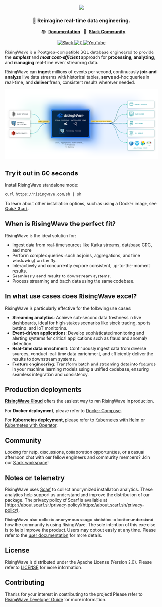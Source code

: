 
<p align="center">
  <picture>
    <source srcset=".github/RisingWave-logo-dark.svg" width="500px" media="(prefers-color-scheme: dark)">
    <img src=".github/RisingWave-logo-light.svg" width="500px">
  </picture>
</p>


<div align="center">

### 🌊 Reimagine real-time data engineering.

</div>

<p align="center">&nbsp;&nbsp;&nbsp;📚&nbsp;
  <a
    href="https://docs.risingwave.com/"
    target="_blank"
  ><b>Documentation</b></a>&nbsp;&nbsp;&nbsp;🚀&nbsp;
  <a
    href="https://risingwave.com/slack"
    target="_blank"
  >
    <b>Slack Community</b>
  </a>
</p>
<div align="center">
  <a
    href="https://risingwave.com/slack"
    target="_blank"
  >
    <img alt="Slack" src="https://badgen.net/badge/Slack/Join%20RisingWave/0abd59?icon=slack" />
  </a>
  <a
    href="https://x.com/risingwavelabs"
    target="_blank"
  >
    <img alt="X" src="https://img.shields.io/twitter/follow/risingwavelabs" />
  </a>
  <a
    href="https://www.youtube.com/@risingwave-labs"
    target="_blank"
  >
    <img alt="YouTube" src="https://img.shields.io/youtube/channel/views/UCsHwdyBRxBpmkA5RRd0YNEA" />
  </a>
</div>

RisingWave is a Postgres-compatible SQL database engineered to provide the <i><b>simplest</b></i> and <i><b>most cost-efficient</b></i> approach for <b>processing</b>, <b>analyzing</b>, and <b>managing</b> real-time event streaming data.

RisingWave can <b>ingest</b> millions of events per second, continuously <b>join and analyze</b> live data streams with historical tables, <b>serve</b> ad-hoc queries in real-time, and <b>deliver</b> fresh, consistent results wherever needed.

![RisingWave](./docs/dev/src/images/architecture_20240814.png)

## Try it out in 60 seconds

Install RisingWave standalone mode:
```shell
curl https://risingwave.com/sh | sh
```

To learn about other installation options, such as using a Docker image, see [Quick Start](https://docs.risingwave.com/docs/current/get-started/).

## When is RisingWave the perfect fit?
RisingWave is the ideal solution for:

* Ingest data from real-time sources like Kafka streams, database CDC, and more.
* Perform complex queries (such as joins, aggregations, and time windowing) on the fly.
* Interactively and concurrently explore consistent, up-to-the-moment results.
* Seamlessly send results to downstream systems.
* Process streaming and batch data using the same codebase.


## In what use cases does RisingWave excel?
RisingWave is particularly effective for the following use cases:

* **Streaming analytics**: Achieve sub-second data freshness in live dashboards, ideal for high-stakes scenarios like stock trading, sports betting, and IoT monitoring.
* **Event-driven applications**: Develop sophisticated monitoring and alerting systems for critical applications such as fraud and anomaly detection.
* **Real-time data enrichment**: Continuously ingest data from diverse sources, conduct real-time data enrichment, and efficiently deliver the results to downstream systems.
* **Feature engineering**: Transform batch and streaming data into features in your machine learning models using a unified codebase, ensuring seamless integration and consistency.

## Production deployments

[**RisingWave Cloud**](https://cloud.risingwave.com) offers the easiest way to run RisingWave in production.

For **Docker deployment**, please refer to [Docker Compose](https://docs.risingwave.com/docs/current/risingwave-docker-compose/).

For **Kubernetes deployment**, please refer to [Kubernetes with Helm](https://docs.risingwave.com/docs/current/risingwave-k8s-helm/) or [Kubernetes with Operator](https://docs.risingwave.com/docs/current/risingwave-kubernetes/).

## Community

Looking for help, discussions, collaboration opportunities, or a casual afternoon chat with our fellow engineers and community members? Join our [Slack workspace](https://risingwave.com/slack)!

## Notes on telemetry


RisingWave uses [Scarf](https://scarf.sh/) to collect anonymized installation analytics. These analytics help support us understand and improve the distribution of our package. The privacy policy of Scarf is available at [https://about.scarf.sh/privacy-policy](https://about.scarf.sh/privacy-policy).

RisingWave also collects anonymous usage statistics to better understand how the community is using RisingWave. The sole intention of this exercise is to help improve the product. Users may opt out easily at any time. Please refer to the [user documentation](https://docs.risingwave.com/docs/current/telemetry/) for more details.

## License

RisingWave is distributed under the Apache License (Version 2.0). Please refer to [LICENSE](LICENSE) for more information.

## Contributing

Thanks for your interest in contributing to the project! Please refer to [RisingWave Developer Guide](https://risingwavelabs.github.io/risingwave/) for more information.
